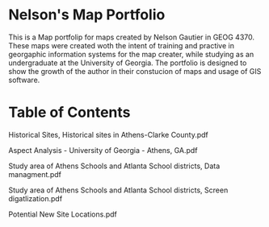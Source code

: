 # Nelson's Map Portfolio
This is a Map portfolip for maps created by Nelson Gautier in GEOG 4370. These maps were created woth the intent of training and practive in georgaphic information systems for the map creater, while studying as an undergraduate at the University of Georgia. The portfolio is designed to show the growth of the author in their constucion of maps and usage of GIS software.



# Table of Contents
Historical Sites, Historical sites in Athens-Clarke County.pdf

Aspect Analysis - University of Georgia - Athens, GA.pdf

Study area of Athens Schools and Atlanta School districts, Data managment.pdf

Study area of Athens Schools and Atlanta School districts, Screen digatlization.pdf

Potential New Site Locations.pdf

